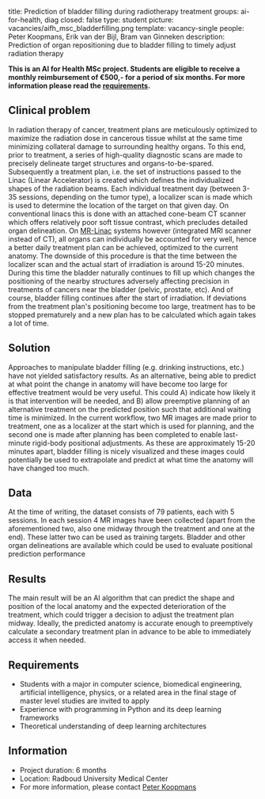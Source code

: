 title: Prediction of bladder filling during radiotherapy treatment
groups: ai-for-health, diag
closed: false
type: student
picture: vacancies/aifh_msc_bladderfilling.png
template: vacancy-single
people: Peter Koopmans, Erik van der Bijl, Bram van Ginneken
description: Prediction of organ repositioning due to bladder filling to timely adjust radiation therapy

**This is an AI for Health MSc project. Students are eligible to receive a monthly reimbursement of €500,- for a period of six months. For more information please read the [requirements](https://www.ai-for-health.nl/requirements/).** 

## Clinical problem
In radiation therapy of cancer, treatment plans are meticulously optimized to maximize the radiation dose in cancerous tissue whilst at the same time minimizing collateral damage to surrounding healthy organs. To this end, prior to treatment, a series of high-quality diagnostic scans are made to precisely delineate target structures and organs-to-be-spared. Subsequently a treatment plan, i.e. the set of instructions passed to the Linac (Linear Accelerator) is created which defines the individualized shapes of the radiation beams. Each individual treatment day (between 3-35 sessions, depending on the tumor type), a localizer scan is made which is used to determine the location of the target on that given day. On conventional linacs this is done with an attached cone-beam CT scanner which offers relatively poor soft tissue contrast, which precludes detailed organ delineation. On [MR-Linac](https://www.radboudumc.nl/afdelingen/radiotherapie/radiotherapie-in-het-radboudumc/mr-linac) systems however (integrated MRI scanner instead of CT), all organs can individually be accounted for very well, hence a better daily treatment plan can be achieved, optimized to the current anatomy. The downside of this procedure is that the time between the localizer scan and the actual start of irradiation is around 15-20 minutes. During this time the bladder naturally continues to fill up which changes the positioning of the nearby structures adversely affecting precision in treatments of cancers near the bladder (pelvic, prostate, etc). And of course, bladder filling continues after the start of irradiation. If deviations from the treatment plan's positioning become too large, treatment has to be stopped prematurely and a new plan has to be calculated which again takes a lot of time. 

## Solution
Approaches to manipulate bladder filling (e.g. drinking instructions, etc.) have not yielded satisfactory results. As an alternative, being able to predict at what point the change in anatomy will have become too large for effective treatment would be very useful. This could A) indicate how likely it is that intervention will be needed, and B) allow preemptive planning of an alternative treatment on the predicted position such that additional waiting time is minimized.
In the current workflow, two MR images are made prior to treatment, one as a localizer at the start which is used for planning, and the second one is made after planning has been completed to enable last-minute rigid-body positional adjustments. As these are approximately 15-20 minutes apart, bladder filling is nicely visualized and these images could potentially be used to extrapolate and predict at what time the anatomy will have changed too much.

## Data
At the time of writing, the dataset consists of 79 patients, each with 5 sessions. In each session 4 MR images have been collected (apart from the aforementioned two, also one midway through the treatment and one at the end). These latter two can be used as training targets. Bladder and other organ delineations are available which could be used to evaluate positional prediction performance

## Results
The main result will be an AI algorithm that can predict the shape and position of the local anatomy and the expected deterioration of the treatment, which could trigger a decision to adjust the treatment plan midway. Ideally, the predicted anatomy is accurate enough to preemptively calculate a secondary treatment plan in advance to be able to immediately access it when needed.

## Requirements
- Students with a major in computer science, biomedical engineering, artificial intelligence, physics, or a related area in the final stage of master level studies are invited to apply
- Experience with programming in Python and its deep learning frameworks 
- Theoretical understanding of deep learning architectures

## Information
- Project duration: 6 months
- Location: Radboud University Medical Center
- For more information, please contact [Peter Koopmans](mailto:peter.koopmans@radboudumc.nl)



